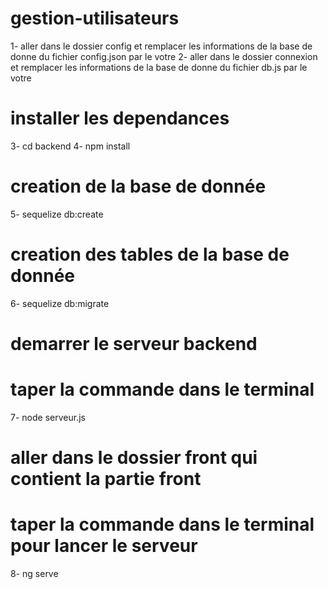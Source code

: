 # gestion-utilisateurs

1- aller dans le dossier config et remplacer les informations de la base de donne du fichier config.json par le votre
2- aller dans le dossier connexion et remplacer les informations de la base de donne du fichier db.js par le votre
# installer les dependances
3- cd backend
4- npm install
# creation de la base de donnée
5- sequelize db:create
# creation des tables de la base de donnée
6- sequelize db:migrate
# demarrer le serveur backend
# taper la commande dans le terminal
7-  node serveur.js
# aller dans le dossier front qui contient la partie front
# taper la commande dans le terminal pour lancer le serveur
8- ng serve



